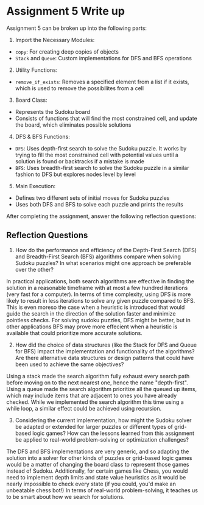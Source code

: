 # Assignment 5 Write up

Assignment 5 can be broken up into the following parts:
1. Import the Necessary Modules:
- `copy`: For creating deep copies of objects
- `Stack` and `Queue`: Custom implementations for DFS and BFS operations
2. Utility Functions: 
- `remove_if_exists`: Removes a specified element from a list if it exists, which is used to remove the possibilites from a cell
3. Board Class:
- Represents the Sudoku board
- Consists of functions that will find the most constrained cell, and update the board, which eliminates possible solutions
4. DFS & BFS Functions:
- `DFS`: Uses depth-first search to solve the Sudoku puzzle. It works by trying to fill the most constrained cell with potential values until a solution is found or backtracks if a mistake is made
- `BFS`: Uses breadth-first search to solve the Sudoku puzzle in a similar fashion to DFS but explores nodes level by level
5. Main Execution:
- Defines two different sets of initial moves for Sudoku puzzles
- Uses both DFS and BFS to solve each puzzle and prints the results


After completing the assignment, answer the following reflection questions:

## Reflection Questions

1. How do the performance and efficiency of the Depth-First Search (DFS) and Breadth-First Search (BFS) algorithms compare when solving Sudoku puzzles? In what scenarios might one approach be preferable over the other?

In practical applications, both search algorithms are effective in finding the solution in a reasonable timeframe with at most a few hundred iterations (very fast for a computer). In terms of time complexity, using DFS is more likely to result in less iterations to solve any given puzzle compared to BFS. This is even moreso the case when a heuristic is introduced that would guide the search in the direction of the solution faster and minimize pointless checks. For solving sudoku puzzles, DFS might be better, but in other applications BFS may prove more effecient when a heuristic is available that could prioritize more accurate solutions.

2. How did the choice of data structures (like the Stack for DFS and Queue for BFS) impact the implementation and functionality of the algorithms? Are there alternative data structures or design patterns that could have been used to achieve the same objectives?

Using a stack made the search algorithm fully exhaust every search path before moving on to the next nearest one, hence the name "depth-first". Using a queue made the search algorithm prioritize all the queued up items, which may include items that are adjacent to ones you have already checked. While we implemented the search algorithm this time using a while loop, a similar effect could be achieved using recursion.

3. Considering the current implementation, how might the Sudoku solver be adapted or extended for larger puzzles or different types of grid-based logic games? How can the lessons learned from this assignment be applied to real-world problem-solving or optimization challenges?

The DFS and BFS implementations are very generic, and so adapting the solution into a solver for other kinds of puzzles or grid-based logic games would be a matter of changing the board class to represent those games instead of Sudoku. Additionally, for certain games like Chess, you would need to implement depth limits and state value heuristics as it would be nearly impossible to check every state (if you could, you'd make an unbeatable chess bot!) In terms of real-world problem-solving, it teaches us to be smart about how we search for solutions.